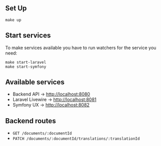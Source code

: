 
## Set Up

```
make up
```

## Start services
To make services available you have to run watchers for the service you need:

```
make start-laravel
make start-symfony
```

## Available services

- Backend API → [http://localhost:8080](http://localhost:8080)
- Laravel Livewire → [http://localhost:8081](http://localhost:8081)
- Symfony UX → [http://localhost:8082](http://localhost:8082)

## Backend routes

- `GET /documents/:documentId`
- `PATCH /documents/:documentId/translations/:translationId`

